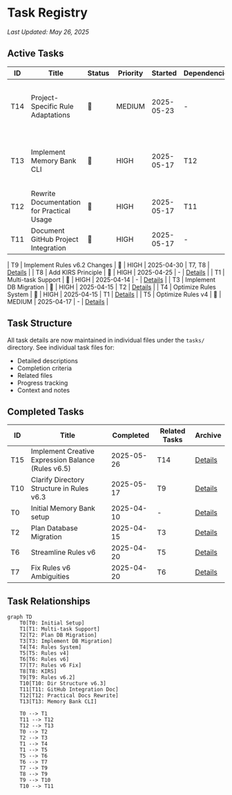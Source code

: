 # Task Registry
*Last Updated: May 26, 2025*

## Active Tasks
| ID | Title | Status | Priority | Started | Dependencies | Details |
|----|-------|--------|----------|---------|--------------|---------|
| T14 | Project-Specific Rule Adaptations | 🔄 | MEDIUM | 2025-05-23 | - | [Details](tasks/T14.md) - Research adaptation, templates, and documentation completed |
| T13 | Implement Memory Bank CLI | 🔄 | HIGH | 2025-05-17 | T12 | [Details](tasks/T13.md) - Basic CLI implementation with init command completed |
| T12 | Rewrite Documentation for Practical Usage | 🔄 | HIGH | 2025-05-17 | T11 | [Details](tasks/T12.md) |
| T11 | Document GitHub Project Integration | 🔄 | HIGH | 2025-05-17 | - | [Details](tasks/T11.md) |

| T9 | Implement Rules v6.2 Changes | 🔄 | HIGH | 2025-04-30 | T7, T8 | [Details](tasks/T9.md) |
| T8 | Add KIRS Principle | 🔄 | HIGH | 2025-04-25 | - | [Details](tasks/T8.md) |
| T1 | Multi-task Support | 🔄 | HIGH | 2025-04-14 | - | [Details](tasks/T1.md) |
| T3 | Implement DB Migration | 🔄 | HIGH | 2025-04-15 | T2 | [Details](tasks/T3.md) |
| T4 | Optimize Rules System | 🔄 | HIGH | 2025-04-15 | T1 | [Details](tasks/T4.md) |
| T5 | Optimize Rules v4 | 🔄 | MEDIUM | 2025-04-17 | - | [Details](tasks/T5.md) |

## Task Structure
All task details are now maintained in individual files under the `tasks/` directory.
See individual task files for:
- Detailed descriptions
- Completion criteria
- Related files
- Progress tracking
- Context and notes

## Completed Tasks
| ID | Title | Completed | Related Tasks | Archive |
|----|-------|-----------|---------------|---------|
| T15 | Implement Creative Expression Balance (Rules v6.5) | 2025-05-26 | T14 | [Details](tasks/T15.md) |
| T10 | Clarify Directory Structure in Rules v6.3 | 2025-05-17 | T9 | [Details](tasks/T10.md) |
| T0 | Initial Memory Bank setup | 2025-04-10 | - | [Details](archive/T0.md) |
| T2 | Plan Database Migration | 2025-04-15 | T3 | [Details](archive/T2.md) |
| T6 | Streamline Rules v6 | 2025-04-20 | T5 | [Details](archive/T6.md) |
| T7 | Fix Rules v6 Ambiguities | 2025-04-20 | T6 | [Details](archive/T7.md) |

## Task Relationships
```mermaid
graph TD
    T0[T0: Initial Setup]
    T1[T1: Multi-task Support]
    T2[T2: Plan DB Migration]
    T3[T3: Implement DB Migration]
    T4[T4: Rules System]
    T5[T5: Rules v4]
    T6[T6: Rules v6]
    T7[T7: Rules v6 Fix]
    T8[T8: KIRS]
    T9[T9: Rules v6.2]
    T10[T10: Dir Structure v6.3]
    T11[T11: GitHub Integration Doc]
    T12[T12: Practical Docs Rewrite]
    T13[T13: Memory Bank CLI]

    T0 --> T1
    T11 --> T12
    T12 --> T13
    T0 --> T2
    T2 --> T3
    T1 --> T4
    T1 --> T5
    T5 --> T6
    T6 --> T7
    T7 --> T9
    T8 --> T9
    T9 --> T10
    T10 --> T11
```